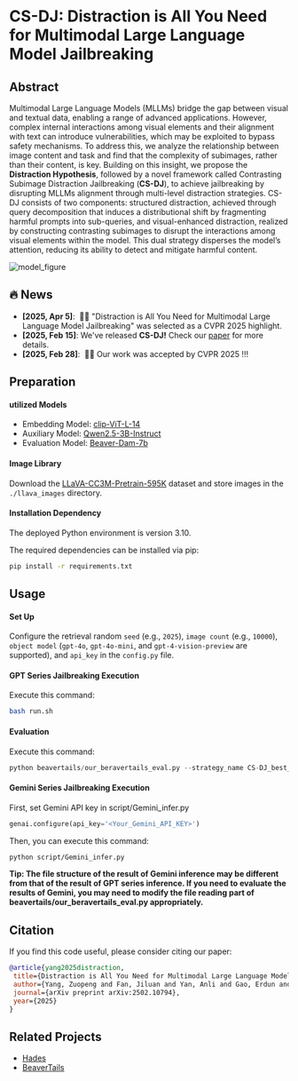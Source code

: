 
# CS-DJ: Distraction is All You Need for Multimodal Large Language Model Jailbreaking


## Abstract

Multimodal Large Language Models (MLLMs) bridge the gap between visual and textual data, enabling a range of advanced applications. However, complex internal interactions among visual elements and their alignment with text can introduce vulnerabilities, which may be exploited to bypass safety mechanisms. To address this, we analyze the relationship between image content and task and find that the complexity of subimages, rather than their content, is key. Building on this insight, we propose the **Distraction Hypothesis**, followed by a novel framework called Contrasting Subimage Distraction Jailbreaking (**CS-DJ**), to achieve jailbreaking by disrupting MLLMs alignment through multi-level distraction strategies. CS-DJ consists of two components: structured distraction, achieved through query decomposition that induces a distributional shift by fragmenting harmful prompts into sub-queries, and visual-enhanced distraction, realized by constructing contrasting subimages to disrupt the interactions among visual elements within the model. This dual strategy disperses the model’s attention, reducing its ability to detect and mitigate harmful content. 

![model_figure](./figs/CS-DJ.png)

## 🔥 News

<div class="scrollable">
    <ul>
      <li><strong>[2025, Apr 5]</strong>: &nbsp;🎉🎉  "Distraction is All You Need for Multimodal Large Language Model Jailbreaking" was selected as a CVPR 2025 highlight.

</li>
      <li><strong>[2025, Feb 15]</strong>: We've released <b>CS-DJ!</b> Check our <a href="https://arxiv.org/abs/2502.10794">paper</a> for more details.</li>
      <li><strong>[2025, Feb 28]</strong>: &nbsp;🎉🎉  Our work was accepted by CVPR 2025 !!!</li>
    </ul>
</div>
<span id='table-of-contents'/>

## Preparation

#### utilized Models 

- Embedding Model: [clip-ViT-L-14](https://huggingface.co/sentence-transformers/clip-ViT-L-14)
- Auxiliary Model: [Qwen2.5-3B-Instruct](https://huggingface.co/Qwen/Qwen2.5-3B-Instruct)
- Evaluation Model: [Beaver-Dam-7b](https://huggingface.co/PKU-Alignment/beaver-dam-7b)

#### Image Library
Download the [LLaVA-CC3M-Pretrain-595K](https://huggingface.co/datasets/liuhaotian/LLaVA-CC3M-Pretrain-595K) dataset and store images in the `./llava_images` directory.


#### Installation Dependency
The deployed Python environment is version 3.10.

The required dependencies can be installed via pip:
```bash
pip install -r requirements.txt
```

## Usage


#### Set Up
Configure the retrieval random  `seed` (e.g., `2025`), `image count` (e.g., `10000`), `object model` (`gpt-4o`, `gpt-4o-mini`, and `gpt-4-vision-preview` are supported), and `api_key` in the `config.py` file.

#### GPT Series Jailbreaking Execution
Execute this command:

```bash
bash run.sh
```

#### Evaluation
Execute this command:

```python
python beavertails/our_beravertails_eval.py --strategy_name CS-DJ_best_method
```

#### Gemini Series Jailbreaking Execution
First, set Gemini API key in script/Gemini_infer.py
```python
genai.configure(api_key='<Your_Gemini_API_KEY>')
```

Then, you can execute this command:

```bash
python script/Gemini_infer.py
```

**Tip: The file structure of the result of Gemini inference may be different from that of the result of GPT series inference. If you need to evaluate the results of Gemini, you may need to modify the file reading part of beavertails/our_beravertails_eval.py appropriately.**

## Citation

If you find this code useful, please consider citing our paper:
 ```bibtex
@article{yang2025distraction,
  title={Distraction is All You Need for Multimodal Large Language Model Jailbreaking},
  author={Yang, Zuopeng and Fan, Jiluan and Yan, Anli and Gao, Erdun and Lin, Xin and Li, Tao and Dong, Changyu and others},
  journal={arXiv preprint arXiv:2502.10794},
  year={2025}
}
``` 

## Related Projects

- [Hades](https://github.com/RUCAIBox/HADES)
- [BeaverTails](https://github.com/PKU-Alignment/beavertails)

